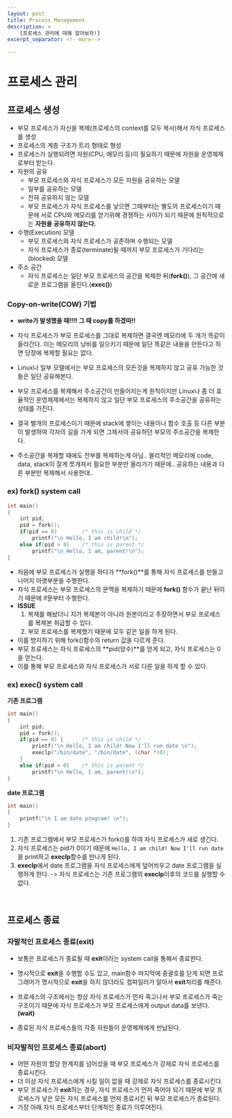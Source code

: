 ```yaml
---
layout: post
title: Process Management
description: >
    [프로세스 관리에 대해 알아보자!]
excerpt_separator: <!--more-->

---
```


<!--more-->

# 프로세스 관리



## 프로세스 생성

- 부모 프로세스가 자신을 복제(프로세스의 context를 모두 복사)해서 자식 프로세스를 생성
- 프로세스의 계층 구조가 트리 형태로 형성
- 프로세스가 실행되려면 자원(CPU, 메모리 등)이 필요하기 때문에 자원을 운영체제로부터 받는다.
- 자원의 공유
  - 부모 프로세스와 자식 프로세스가 모든 자원을 공유하는 모델
  - 일부를 공유하는 모델
  - 전혀 공유하지 않는 모델
  - 부모 프로세스가 자식 프로세스를 낳으면 그때부터는 별도의 프로세스이기 때문에 서로 CPU와 메모리를 얻기위해 경쟁하는 사이가 되기 때문에 원칙적으로는 **자원을 공유하지 않는다.**
- 수행(Execution) 모델
  - 부모 프로세스와 자식 프로세스가 공존하며 수행되는 모델
  - 자식 프로세스가 종료(terminate)될 때까지 부모 프로세스가 기다리는(blocked) 모델
- 주소 공간
  - 자식 프로세스는 일단 부모 프로세스의 공간을 복제한 뒤(**fork()**), 그 공간에 새로운 프로그램을 올린다.(**exec()**)



### Copy-on-write(COW) 기법

- **write가 발생했을 때!!!! 그 때 copy를 하겠따!!**

- 자식 프로세스가 부모 프로세스를 그대로 복제하면 결국엔 메모리에 두 개가 똑같이 올라간다. 이는 메모리의 낭비를 일으키기 때문에 일단 똑같은 내용을 만든다고 하면 당장에 복제할 필요는 없다.
- Linux나 일부 모델에서는 부모 프로세스의 모든것을 복제하지 않고 공유 가능한 것들은 일단 공유해본다.
- 부모 프로세스를 복제해서 주소공간이 만들어지는게 원칙이지만 Linux나 좀 더 효율적인 운영체제에서는 복제하지 않고 일단 부모 프로세스의 주소공간을 공유하는 상태를 가진다.
- 결국 별개의 프로세스이기 때문에 stack에 쌓이는 내용이나 함수 호출 등 다른 부분이 발생하여 각자의 길을 가게 되면 그제서야 공유하던 부모의 주소공간을 복제한다.
- 주소공간을 복제할 때에도 전부를 복제하는게 아님.. 물리적인 메모리에 code, data, stack이 잘게 쪼개져서 필요한 부분만 올라가기 때문에.. 공유하는 내용과 다른 부분만 복제해서 사용한대..



### ex) fork() system call

```c
int main()
{
    int pid;
    pid = fork();
    if(pid == 0)		/* this is child */
        printf("\n Hello, I am child!\n");
    else if(pid > 0)	/* this is parent */
        printf("\n Hello, I am, parent!\n");
}
```

- 처음에 부모 프로세스가 실행을 하다가 **fork()**를 통해 자식 프로세스를 만들고 나머지 아랫부분을 수행한다.
- 자식 프로세스는 부모 프로세스의 문맥을 복제하기 때문에 **fork()** 함수가 끝난 뒤이기 때문에 if문부터 수행한다.
- **ISSUE**
  1. 복제를 해놨더니 지가 복제본이 아니라 원본이라고 주장하면서 부모 프로세스를 복제본 취급할 수 있다.
  2. 부모 프로세스를 복제했기 때문에 모두 같은 일을 하게 된다.
- 이를 방지하기 위해 fork()함수의 return 값을 다르게 준다. 
- 부모 프로세스는 자식 프로세스의 **pid(양수)**를 얻게 되고, 자식 프로세스는 0을 얻는다. 
- 이를 통해 부모 프로세스와 자식 프로세스가 서로 다른 일을 하게 할 수 있다.



### ex) exec() system call

**기존 프로그램**

```c
int main()
{
    int pid;
    pid = fork();
    if(pid == 0) {		/* this is child */
        printf("\n Hello, I am child! Now I'll run date \n");
        execlp("/bin/date", "/bin/date", (char *)0);
    }
    else if(pid > 0)	/* this is parent */
        printf("\n Hello, I am, parent!\n");
}
```

**date 프로그램**

```c
int main()
{
    printf("\n I am date program! \n");
}
```

1. 기존 프로그램에서 부모 프로세스가 fork()를 하여 자식 프로세스가 새로 생긴다.
2. 자식 프로세스는 pid가 0이기 때문에 `Hello, I am child! Now I'll run date`을 print하고 **execlp**함수를 만나게 된다.
3. **execlp**에서 date 프로그램을 자식 프로세스에게 덮어씌우고 date 프로그램을 실행하게 한다. -> 자식 프로세스는 기존 프로그램의 **execlp**이후의 코드를 실행할 수 없다.

<br>

## 프로세스 종료

### 자발적인 프로세스 종료(exit)

- 보통은 프로세스가 종료될 때 **exit**이라는 system call을 통해서 종료한다.

- 명시적으로 **exit**을 수행할 수도 있고, main함수 마지막에 중괄호를 닫게 되면 프로그래머가 명시적으로 **exit**을 하지 않더라도 컴파일러가 알아서 **exit**처리를 해준다.

- 프로세스의 구조에서는 항상 자식 프로세스가 먼저 죽고나서 부모 프로세스가 죽는 구조이기 때문에 자식 프로세스가 부모 프로세스에게 output data를 보낸다.**(wait)**

- 종료된 자식 프로세스들의 각종 자원들이 운영체제에게 반납된다.

  

### 비자발적인 프로세스 종료(abort)

- 어떤 자원의 할당 한계치를 넘어섰을 때 부모 프로세스가 강제로 자식 프로세스를 종료시킨다.
- 더 이상 자식 프로세스에게 시킬 일이 없을 때 강제로 자식 프로세스를 종료시킨다.
- 부모 프로세스가 **exit**하는 경우, 자식 프로세스가 먼저 죽어야 되기 때문에 부모 프로세스가 낳은 모든 자식 프로세스를 먼저 종료시킨 뒤 부모 프로세스가 종료된다.
- 가장 아래 자식 프로세스부터 단계적인 종료가 이루어진다.

